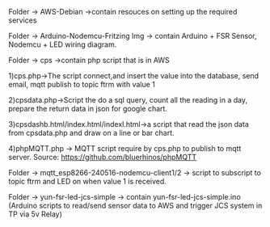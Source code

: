 Folder -> AWS-Debian ->contain resouces on setting up the required services

Folder -> Arduino-Nodemcu-Fritzing Img -> contain Arduino + FSR Sensor, Nodemcu + LED wiring diagram.

Folder -> cps ->contain php script that is in AWS

1)cps.php->The script connect,and insert the value into the database, send email, mqtt publish to topic ftrm with value 1

2)cpsdata.php->Script the do a sql query, count all the reading in a day, prepare the return data in json for google chart.

3)cpsdashb.html/index.html/indexl.html->a script that read the json data from cpsdata.php and draw on a line or bar chart.

4)phpMQTT.php -> MQTT script require by cps.php to publish to mqtt server. Source: https://github.com/bluerhinos/phpMQTT

Folder -> mqtt_esp8266-240516-nodemcu-client1/2 -> script to subscript to topic ftrm and LED on when value 1 is received.

Folder -> yun-fsr-led-jcs-simple -> contain yun-fsr-led-jcs-simple.ino (Arduino scripts to read/send sensor data to AWS and trigger JCS system in TP via 5v Relay)
